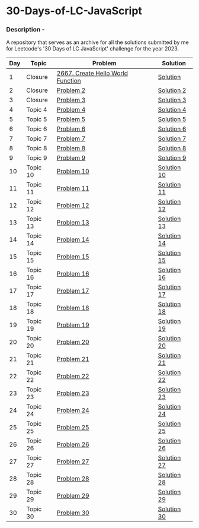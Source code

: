 # 30-Days-of-LC-JavaScript
<h3>Description - </h3>

A repository that serves as an archive for all the solutions submitted by me for Leetcode's '30 Days of LC JavaScript' challenge for the year 2023.

| Day | Topic | Problem | Solution |
|-----|-------|---------|----------|
| 1   | Closure | [2667. Create Hello World Function](https://leetcode.com/problems/create-hello-world-function/?utm_campaign=PostD1&utm_medium=Post&utm_source=Post&gio_link_id=QPDw0kJR) | [Solution](https://github.com/aSagCoder/30-Days-of-LC-JavaScript/blob/main/Day%2001/2667.%20Create%20Hello%20World%20Function/HelloWorld.js) |
| 2   | Closure | [Problem 2](link_to_problem_2) | [Solution 2](link_to_solution_2) |
| 3   | Closure | [Problem 3](link_to_problem_3) | [Solution 3](link_to_solution_3) |
| 4   | Topic 4 | [Problem 4](link_to_problem_4) | [Solution 4](link_to_solution_4) |
| 5   | Topic 5 | [Problem 5](link_to_problem_5) | [Solution 5](link_to_solution_5) |
| 6   | Topic 6 | [Problem 6](link_to_problem_6) | [Solution 6](link_to_solution_6) |
| 7   | Topic 7 | [Problem 7](link_to_problem_7) | [Solution 7](link_to_solution_7) |
| 8   | Topic 8 | [Problem 8](link_to_problem_8) | [Solution 8](link_to_solution_8) |
| 9   | Topic 9 | [Problem 9](link_to_problem_9) | [Solution 9](link_to_solution_9) |
| 10  | Topic 10 | [Problem 10](link_to_problem_10) | [Solution 10](link_to_solution_10) |
| 11  | Topic 11 | [Problem 11](link_to_problem_11) | [Solution 11](link_to_solution_11) |
| 12  | Topic 12 | [Problem 12](link_to_problem_12) | [Solution 12](link_to_solution_12) |
| 13  | Topic 13 | [Problem 13](link_to_problem_13) | [Solution 13](link_to_solution_13) |
| 14  | Topic 14 | [Problem 14](link_to_problem_14) | [Solution 14](link_to_solution_14) |
| 15  | Topic 15 | [Problem 15](link_to_problem_15) | [Solution 15](link_to_solution_15) |
| 16  | Topic 16 | [Problem 16](link_to_problem_16) | [Solution 16](link_to_solution_16) |
| 17  | Topic 17 | [Problem 17](link_to_problem_17) | [Solution 17](link_to_solution_17) |
| 18  | Topic 18 | [Problem 18](link_to_problem_18) | [Solution 18](link_to_solution_18) |
| 19  | Topic 19 | [Problem 19](link_to_problem_19) | [Solution 19](link_to_solution_19) |
| 20  | Topic 20 | [Problem 20](link_to_problem_20) | [Solution 20](link_to_solution_20) |
| 21  | Topic 21 | [Problem 21](link_to_problem_21) | [Solution 21](link_to_solution_21) |
| 22  | Topic 22 | [Problem 22](link_to_problem_22) | [Solution 22](link_to_solution_22) |
| 23  | Topic 23 | [Problem 23](link_to_problem_23) | [Solution 23](link_to_solution_23) |
| 24  | Topic 24 | [Problem 24](link_to_problem_24) | [Solution 24](link_to_solution_24) |
| 25  | Topic 25 | [Problem 25](link_to_problem_25) | [Solution 25](link_to_solution_25) |
| 26  | Topic 26 | [Problem 26](link_to_problem_26) | [Solution 26](link_to_solution_26) |
| 27  | Topic 27 | [Problem 27](link_to_problem_27) | [Solution 27](link_to_solution_27) |
| 28  | Topic 28 | [Problem 28](link_to_problem_28) | [Solution 28](link_to_solution_28) |
| 29  | Topic 29 | [Problem 29](link_to_problem_29) | [Solution 29](link_to_solution_29) |
| 30  | Topic 30 | [Problem 30](link_to_problem_30) | [Solution 30](link_to_solution_30) |
